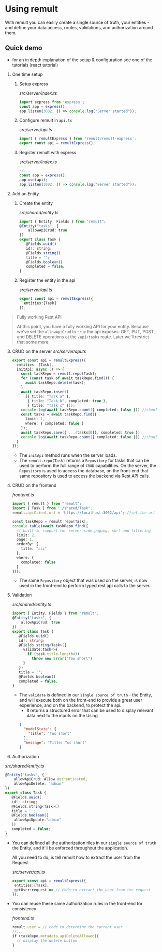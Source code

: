# Using remult

With remult you can easily create a single source of truth, your entities - and define your data access, routes, validations, and authorization around them.

## Quick demo
* for an in depth explanation of the setup & configuration see one of the tutorials (react tutorial)
1. One time setup
   1. Setup express
      
      *src/server/index.ts*
      ```ts
      import express from 'express';
      const app = express();
      app.listen(3002, () => console.log("Server started"));
      ```
   2. Configure remult in `api.ts`
      
      *src/server/api.ts*
      ```ts
      import { remultExpress } from 'remult/remult-express';
      export const api = remultExpress();
      ```
   3. Register remult with express
      
      *src/server/index.ts*
      ```ts
      //...
      const app = express();
      app.use(api);
      app.listen(3002, () => console.log("Server started"));
      ```
2. Add an Entity
   1. Create the entity
      
      *src/shared/entity.ts*
      ```ts
      import { Entity, Fields } from "remult";
      @Entity("tasks", {
          allowApiCrud: true
      })
      export class Task {
         @Fields.uuid()
         id!: string;
         @Fields.string()
         title = '';
         @Fields.boolean()
         completed = false;
      }
      ```
   2. Register the entity in the api
      
      *src/server/api.ts*
      ```ts
      export const api = remultExpress({
        entities:[Task]
      });
      ```
> Fully working Rest API 
>
> At this point, you have a fully working API for your entity. Because we've set the `allowApiCrud` to `true` the api exposes: GET, PUT, POST, and DELETE  operations at the `/api/tasks` route.
> Later we'll restrict that some more

3. CRUD on the server
   *src/server/api.ts*
   ```ts
   export const api = remultExpress({
     entities: [Task],
     initApi: async () => {
       const taskRepo = remult.repo(Task);
       for (const task of await taskRepo.find()) {
         await taskRepo.delete(task);
       }
       await taskRepo.insert(
         [{ title: "Task a" },
          { title: "Task b", completed: true },
          { title: "Task c" }]);
       console.log(await taskRepo.count({ completed: false })) //should write 2
       const tasks = await taskRepo.find({
         limit: 1,
         where: { completed: false }
       });
       await taskRepo.save({ ...(tasks[0]), completed: true });
       console.log(await taskRepo.count({ completed: false })) //should write 1
     }
   });
   ```
   * The `initApi` method runs when the server loads.
   * The `remult.repo(Task)` returns a `Repository` for tasks that can be used to perform the full range of `CRUD` capabilities. On the server, the `Repository` is used to access the database, on the front-end that same repository is used to access the backend via Rest API calls.
4. CRUD on the frontend
   
   *frontend.ts*
   ```ts
   import { remult } from "remult";
   import { Task } from "./shared/Task";
   remult.apiClient.url = 'https://localhost:3002/api'; //set the url for the backend, defaults to `/api`
   
   const taskRepo = remult.repo(Task);
   console.table(await taskRepo.find({
     // built in support for server side paging, sort and filtering
     limit: 2,
     page: 1,
     orderBy: {
       title: "asc"
     },
     where: {
       completed: false
     }
   }));
   ```
   * The same `Repository` object that was used on the server, is now used in the front-end to perform typed rest api calls to the server.
5. Validation

   *src/shared/entity.ts*
   ```ts
   import { Entity, Fields } from "remult";
   @Entity("tasks", {
       allowApiCrud: true
   })
   export class Task {
      @Fields.uuid()
      id!: string;
      @Fields.string<Task>({
        validate:task=>{
          if (task.title.length<3)
            throw new Error("Too short")
        }
      })
      title = '';
      @Fields.boolean()
      completed = false;
   }
   ```
   * The `validate` is defined in our `single source of truth` - the Entity, and will execute both on the front-end to provide a great user experience, and on the backend, to protect the api. 
     * It returns a structured error that can be used to display relevant data next to the inputs on the Using
     ```json
     {
       "modelState": {
         "title": "Too short"
       },
       "message": "Title: Too short"
     }
     ```   
6. Authorization

  *src/shared/entity.ts*
   ```ts
   @Entity("tasks", {
       allowApiCrud: Allow.authenticated,
       allowApiDelete: "admin"
   })
   export class Task {
      @Fields.uuid()
      id!: string;
      @Fields.string<Task>()
      title = '';
      @Fields.boolean({
       allowApiUpdate:"admin"
      })
      completed = false;
   }
   ```
   * You can defined all the authorization riles in our `single source of truth` the Entity, and it'll be enforced throughout the application.
   
     All you need to do, is tell remult how to extract the user   from the Request
  
     *src/server/api.ts*
     ```ts
     export const api = remultExpress({
      entities:[Task],
      getUser:request => // code to extract the user from the request
     });
     ```

   * You can reuse these same authorization rules in the front-end for consistency
   
     *frontend.ts*
     ```ts
     remult.user = // code to determine the current user
     //...
     if (taskRepo.metadata.apiDeleteAllowed){
       // display the delete button
     }
     ```
      